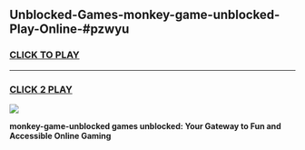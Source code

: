 
## Unblocked-Games-monkey-game-unblocked-Play-Online-#pzwyu
<h3>
<a href="https://premium.freeplayer.one?title=monkey-game-unblocked&ref=27F">CLICK TO PLAY</a></h3>
<hr>

<h3>
<a href="https://premium.freeplayer.one?title=monkey-game-unblocked&ref=27F">CLICK 2 PLAY</a>
  
</h3>

<a href="https://premium.freeplayer.one?title=monkey-game-unblocked&ref=27F"><img src="https://clearcache.store/games.png"></a>


**monkey-game-unblocked games unblocked: Your Gateway to Fun and Accessible Online Gaming**
